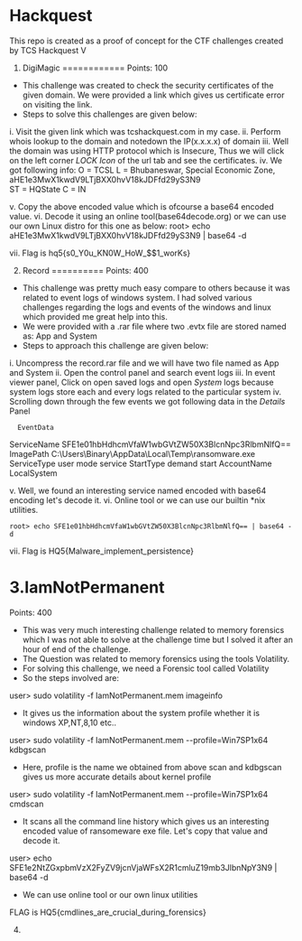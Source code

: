 # Hackquest
This repo is created as a proof of concept for the CTF challenges created by TCS Hackquest V

1. DigiMagic
============
Points: 100
- This challenge was created to check the security certificates of the given domain. We were provided a link which gives us certificate error on visiting the link.
- Steps to solve this challenges are given below:

i. Visit the given link which was tcshackquest.com in my case.
ii. Perform whois lookup to the domain and notedown the IP(x.x.x.x) of domain
iii. Well the domain was using HTTP protocol which is Insecure, Thus we will click on the left corner *LOCK Icon* of the url tab and see the certificates.
iv. We got following info:
    O =  TCSL
    L =  Bhubaneswar, Special Economic Zone,
      aHE1e3MwX1kwdV9LTjBXX0hvV18kJDFfd29yS3N9     
    ST = HQState
    C  = IN
    
v. Copy the above encoded value which is ofcourse a base64 encoded value.
vi. Decode it using an online tool(base64decode.org) or we can use our own Linux distro for this one as below:
  root> echo aHE1e3MwX1kwdV9LTjBXX0hvV18kJDFfd29yS3N9 | base64 -d
 
vii. Flag is hq5{s0_Y0u_KN0W_HoW_$$1_worKs}



2. Record
==========
Points: 400
- This challenge was pretty much easy compare to others because it was related to event logs of windows system. I had solved various challenges regarding the logs and events of
the windows and linux which provided me great help into this.
- We were provided with a .rar file where two .evtx file are stored named as: App and System
- Steps to approach this challenge are given below:

i. Uncompress the record.rar file and we will have two file named as App and System
ii. Open the control panel and search event logs
iii. In event viewer panel, Click on open saved logs and open *System* logs because system logs store each and every logs related to the particular system
iv. Scrolling down through the few events we got following data in the *Details* Panel
      
      EventData 
  ServiceName SFE1e01hbHdhcmVfaW1wbGVtZW50X3BlcnNpc3RlbmNlfQ== 
  ImagePath C:\Users\Binary\AppData\Local\Temp\ransomware.exe 
  ServiceType user mode service 
  StartType demand start 
  AccountName LocalSystem 

v. Well, we found an interesting service named encoded with base64 encoding let's decode it.
vi. Online tool or we can use our builtin *nix utilities.

    root> echo SFE1e01hbHdhcmVfaW1wbGVtZW50X3BlcnNpc3RlbmNlfQ== | base64 -d
vii. Flag is HQ5{Malware_implement_persistence}


3.IamNotPermanent
==================
Points: 400
- This was very much interesting challenge related to memory forensics which I was not able to solve at the challenge time but I solved it after an hour of end of the challenge.
- The Question was related to memory forensics using the tools Volatility.
- For solving this challenge, we need a Forensic tool called Volatility
- So the steps involved are:

user> sudo volatility -f IamNotPermanent.mem imageinfo
- It gives us the information about the system profile whether it is windows XP,NT,8,10 etc..

user> sudo volatility -f IamNotPermanent.mem --profile=Win7SP1x64 kdbgscan
- Here, profile is the name we obtained from above scan and kdbgscan gives us  more accurate details about kernel profile

user> sudo volatility -f IamNotPermanent.mem --profile=Win7SP1x64 cmdscan
- It scans all the command line history which gives us an interesting encoded value of ransomeware exe file. Let's copy that value and decode it.

user> echo SFE1e2NtZGxpbmVzX2FyZV9jcnVjaWFsX2R1cmluZ19mb3JlbnNpY3N9 | base64 -d
- We can use online tool or our own linux utilities

FLAG is HQ5{cmdlines_are_crucial_during_forensics}

4. 
